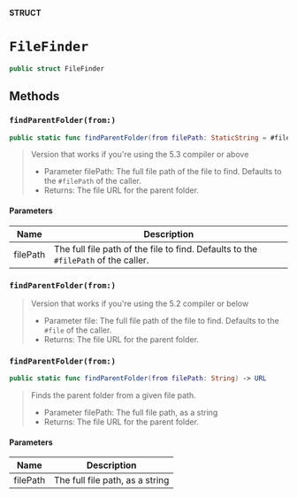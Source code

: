 **STRUCT**

# `FileFinder`

```swift
public struct FileFinder
```

## Methods
### `findParentFolder(from:)`

```swift
public static func findParentFolder(from filePath: StaticString = #filePath) -> URL
```

> Version that works if you're using the 5.3 compiler or above
> - Parameter filePath: The full file path of the file to find. Defaults to the `#filePath` of the caller.
> - Returns: The file URL for the parent folder.

#### Parameters

| Name | Description |
| ---- | ----------- |
| filePath | The full file path of the file to find. Defaults to the `#filePath` of the caller. |

### `findParentFolder(from:)`

> Version that works if you're using the 5.2 compiler or below
> - Parameter file: The full file path of the file to find. Defaults to the `#file` of the caller.
> - Returns: The file URL for the parent folder.

### `findParentFolder(from:)`

```swift
public static func findParentFolder(from filePath: String) -> URL
```

> Finds the parent folder from a given file path.
> - Parameter filePath: The full file path, as a string
> - Returns: The file URL for the parent folder.

#### Parameters

| Name | Description |
| ---- | ----------- |
| filePath | The full file path, as a string |